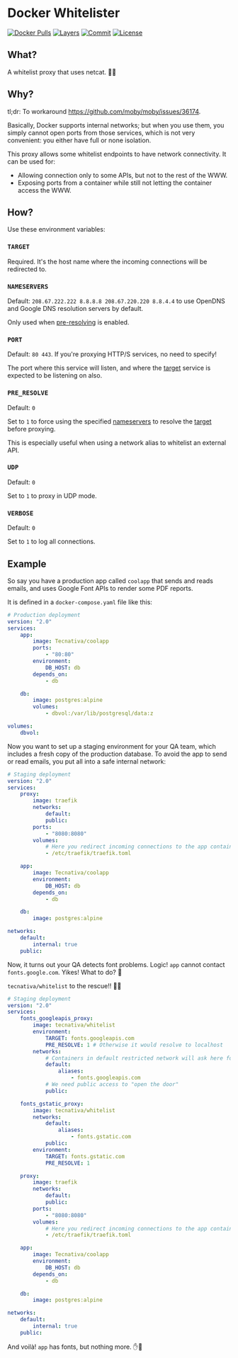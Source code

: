 # Docker Whitelister

[![Docker Pulls](https://img.shields.io/docker/pulls/tecnativa/whitelist.svg)](https://hub.docker.com/r/tecnativa/whitelist)
[![Layers](https://images.microbadger.com/badges/image/tecnativa/whitelist.svg)](https://microbadger.com/images/tecnativa/whitelist)
[![Commit](https://images.microbadger.com/badges/commit/tecnativa/whitelist.svg)](https://microbadger.com/images/tecnativa/whitelist)
[![License](https://images.microbadger.com/badges/license/tecnativa/whitelist.svg)](https://microbadger.com/images/tecnativa/whitelist)

## What?

A whitelist proxy that uses netcat. 🔌😼

## Why?

tl;dr: To workaround https://github.com/moby/moby/issues/36174.

Basically, Docker supports internal networks; but when you use them, you simply cannot open ports from those services, which is not very convenient: you either have full or none isolation.

This proxy allows some whitelist endpoints to have network connectivity. It can be used for:

- Allowing connection only to some APIs, but not to the rest of the WWW.
- Exposing ports from a container while still not letting the container access the WWW.

## How?

Use these environment variables:

### `TARGET`

Required. It's the host name where the incoming connections will be redirected to.


### `NAMESERVERS`

Default: `208.67.222.222 8.8.8.8 208.67.220.220 8.8.4.4` to use OpenDNS and Google DNS resolution servers by default.

Only used when [pre-resolving](#pre-resolve) is enabled.

### `PORT`

Default: `80 443`. If you're proxying HTTP/S services, no need to specify!

The port where this service will listen, and where the [target](#target) service is expected to be listening on also.

### `PRE_RESOLVE`

Default: `0`

Set to `1` to force using the specified [nameservers](#nameservers) to resolve the [target](#target) before proxying.

This is especially useful when using a network alias to whitelist an external API.

### `UDP`

Default: `0`

Set to `1` to proxy in UDP mode.

### `VERBOSE`

Default: `0`

Set to `1` to log all connections.

## Example

So say you have a production app called `coolapp` that sends and reads emails, and uses Google Font APIs to render some PDF reports.

It is defined in a `docker-compose.yaml` file like this:

```yaml
# Production deployment
version: "2.0"
services:
    app:
        image: Tecnativa/coolapp
        ports:
            - "80:80"
        environment:
            DB_HOST: db
        depends_on:
            - db

    db:
        image: postgres:alpine
        volumes:
            - dbvol:/var/lib/postgresql/data:z

volumes:
    dbvol:
```

Now you want to set up a staging environment for your QA team, which includes a fresh copy of the production database. To avoid the app to send or read emails, you put all into a safe internal network:

```yaml
# Staging deployment
version: "2.0"
services:
    proxy:
        image: traefik
        networks:
            default:
            public:
        ports:
            - "8080:8080"
        volumes:
            # Here you redirect incoming connections to the app container
            - /etc/traefik/traefik.toml

    app:
        image: Tecnativa/coolapp
        environment:
            DB_HOST: db
        depends_on:
            - db

    db:
        image: postgres:alpine

networks:
    default:
        internal: true
    public:
```

Now, it turns out your QA detects font problems. Logic! `app` cannot contact `fonts.google.com`. Yikes! What to do? 🤷

`tecnativa/whitelist` to the rescue!! 💪🤠

```yaml
# Staging deployment
version: "2.0"
services:
    fonts_googleapis_proxy:
        image: tecnativa/whitelist
        environment:
            TARGET: fonts.googleapis.com
            PRE_RESOLVE: 1 # Otherwise it would resolve to localhost
        networks:
            # Containers in default restricted network will ask here for fonts
            default:
                aliases:
                    - fonts.googleapis.com
            # We need public access to "open the door"
            public:

    fonts_gstatic_proxy:
        image: tecnativa/whitelist
        networks:
            default:
                aliases:
                    - fonts.gstatic.com
            public:
        environment:
            TARGET: fonts.gstatic.com
            PRE_RESOLVE: 1

    proxy:
        image: traefik
        networks:
            default:
            public:
        ports:
            - "8080:8080"
        volumes:
            # Here you redirect incoming connections to the app container
            - /etc/traefik/traefik.toml

    app:
        image: Tecnativa/coolapp
        environment:
            DB_HOST: db
        depends_on:
            - db

    db:
        image: postgres:alpine

networks:
    default:
        internal: true
    public:
```

And voilà! `app` has fonts, but nothing more. ✋👮
